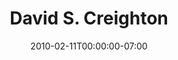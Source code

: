 ---
title: David S. Creighton
date: 2010-02-11T00:00:00-07:00
tags:
  - eagle
description:
draft: false
---